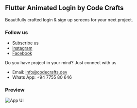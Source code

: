 ## Flutter Animated Login by Code Crafts

Beautifully crafted login & sign up screens for your next project.

### Follow us

- [Subscribe us](https://www.youtube.com/c/CodeCrafts)
- [Instagram](https://www.instagram.com/codecrafts)
- [Facebook](https://www.facebook.com/codecraftsl)

Do you have project in your mind? Just connect with us

- Email: info@codecrafts.dev
- Whats App: +94 7755 80 646

### Preview

![App UI](/preview.gif)